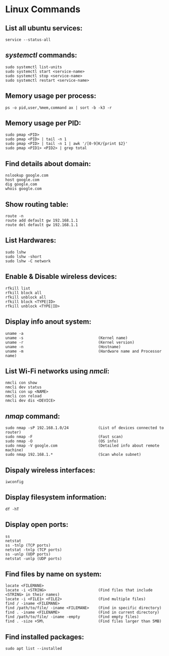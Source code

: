 # Linux Commands

## List all ubuntu services:
    service --status-all

## *systemctl* commands:
    sudo systemctl list-units
    sudo systemctl start <service-name>
    sudo systemctl stop <service-name>
    sudo systemctl restart <service-name>

## Memory usage per process:
    ps -o pid,user,%mem,command ax | sort -b -k3 -r

## Memory usage per PID:
    sudo pmap <PID>
    sudo pmap <PID> | tail -n 1
    sudo pmap <PID> | tail -n 1 | awk '/[0-9]K/{print $2}'
    sudo pmap <PID1> <PID2> | grep total

## Find details about domain:
    nslookup google.com
    host google.com
    dig google.com
    whois google.com

## Show routing table:
    route -n
    route add default gw 192.168.1.1
    route del default gw 192.168.1.1

## List Hardwares:
    sudo lshw
    sudo lshw -short
    sudo lshw -C network

## Enable & Disable wireless devices:
    rfkill list
    rfkill block all
    rfkill unblock all
    rfkill block <TYPE|ID>
    rfkill unblock <TYPE|ID>

## Display info anout system:
    uname -a
    uname -s                                 (Kernel name)
    uname -r                                 (Kernel version)
    uname -n                                 (Hostname)
    uname -m                                 (Hardware name and Processor name)

## List Wi-Fi networks using *nmcli*:
    nmcli con show
    nmcli dev status
    nmcli con up <NAME>
    nmcli con reload
    nmcli dev dis <DEVICE>

## *nmap* command:
    sudo nmap -sP 192.168.1.0/24             (List of devices connected to router)
    sudo nmap -F                             (Fast scan)
    sudo nmap -O                             (OS info)
    sudo nmap -V google.com                  (Detailed info about remote machine)
    sudo nmap 192.168.1.*                    (Scan whole subnet)

## Dispaly wireless interfaces:
    iwconfig

## Display filesystem information:
    df -hT

## Display open ports:
    ss 
    netstat
    ss -tnlp (TCP ports)
    netstat -tnlp (TCP ports)
    ss -unlp (UDP ports)
    netstat -unlp (UDP ports)

## Find files by name on system:
    locate <FILEMANE>
    locate -i <STRING>                       (Find files that include <STRING> in their names)
    locate -i <FILE1> <FILE2>                (Find multiple files)
    find / -iname <FILEMANE>   
    find /path/to/file/ -iname <FILEMANE>    (Find in specific directory)
    find . -iname <FILENAME>                 (Find in current directory)
    find /path/to/file/ -iname -empty        (Find empty files)
    find . -size +5M\                        (Find files larger than 5MB)

## Find installed packages:
    sudo apt list --installed